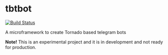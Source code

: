 # tbtbot
[![Build Status](https://travis-ci.org/isehrob/tbtbot.svg?branch=master)](https://travis-ci.org/isehrob/tbtbot)

A microframework to create Tornado based telegram bots

**Note!** This is an experimental project and it is in development and not ready for production.
